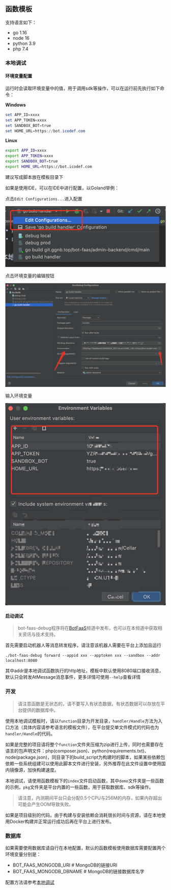 ## 函数模板

支持语言如下：

* go 1.16
* node 16
* python 3.9
* php 7.4



### 本地调试

#### 环境变量配置

运行时会读取环境变量中的值，用于调用sdk等操作，可以在运行前先执行如下命令：

**Windows**

```powershell
set APP_ID=xxxx
set APP_TOKEN=xxxx
set SANDBOX_BOT=true
set HOME_URL=https://bot.icodef.com
```

**Linux**

```bash
export APP_ID=xxxx
export APP_TOKEN=xxxx
export SANDBOX_BOT=true
export HOME_URL=https://bot.icodef.com
```

建议写成脚本放在模板目录下



如果是使用IDE，可以在IDE中进行配置，以Goland举例：

点击`Edit Configurations...`进入配置

![image-20220318180458089](./README.assets/image-20220318180458089.png)

点击环境变量的编辑按钮

![image-20220318180651190](./README.assets/image-20220318180651190.png)

输入环境变量

![14640D19200AC99A996899175787F90E](./README.assets/14640D19200AC99A996899175787F90E.jpg)



#### 启动调试
> bot-faas-debug程序将在[BotFaaS](https://qun.qq.com/qqweb/qunpro/share?_wv=3&_wwv=128&appChannel=share&inviteCode=aVNjt&appChannel=share&businessType=9&from=181074&biz=ka&shareSource=5)频道中发布，也可以在本频道中获取相关资讯与技术支持。

首先需要启动机器人等消息转发程序，请注意该机器人需要在平台上添加且运行

```
./bot-faas-debug forward --appid xxx --apptoken xxx --sandbox --addr localhost:8080
```

其中addr是本地调试函数执行的http地址，模板中默认使用8080端口接收消息，默认只会转发AtMessage消息事件，更多详情可使用`--help`查看详情



### 开发
> 请注意函数是无状态的，请不要写入有状态数据，有状态数据可以存放在平台提供的数据库中。

使用本地调试模板时，请以`function`目录为开发目录，`handler/Handle`方法为入口方法（具体内容请参考语言的模板文件），在平台提交单文件模式的代码也为`handler/Handle`的代码。

如果是完整的项目请将整个`function`文件夹压缩为zip进行上传，同时也需要存在语言的包声明文件：php(composer.json)、python(requirements.txt)、node(package.json)，同目录下的build_script为构建时的脚本，如果某些依赖包依赖一些系统组建可以使用此脚本文件进行安装，另外推荐在此文件设置中使用国内镜像源，加快构建速度。

本地调试，请使用函数模板下的`index`文件启动函数，其中`demo`文件夹是一些函数的示例，`pkg`文件夹是平台内置的一些函数，用于获取数据库、sdk等操作。

> 请注意，内测期间平台只会分配0.5个CPU与256M的内存，如果内存超出可能会产生OOM导致失败。

如果是项目级别的代码，由于构建与安装依赖会消耗很长时间与资源，请在本地使用Docker构建并正常运行成功后再在平台上进行发布。

### 数据库

如果需要使用数据库请自行在本地配置，默认的函数模板使用数据库需要配置两个环境变量分别是：

* BOT_FAAS_MONGODB_URI # MongoDB的链接URI
* BOT_FAAS_MONGODB_DBNAME # MongoDB的链接数据库名字

配置方法请参考[本地调试](#本地调试)
